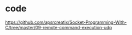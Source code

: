 # code
https://github.com/apsrcreatix/Socket-Programming-With-C/tree/master/09-remote-command-execution-udp
